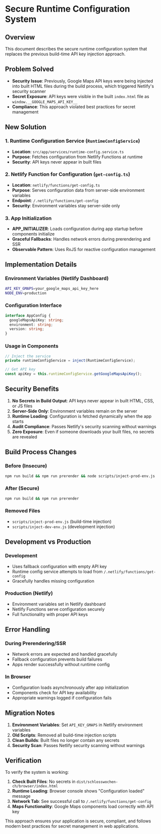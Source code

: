 # Secure Runtime Configuration System

## Overview
This document describes the secure runtime configuration system that replaces the previous build-time API key injection approach.

## Problem Solved
- **Security Issue**: Previously, Google Maps API keys were being injected into built HTML files during the build process, which triggered Netlify's security scanner
- **Secret Exposure**: API keys were visible in the built `index.html` file as `window.__GOOGLE_MAPS_API_KEY__`
- **Compliance**: This approach violated best practices for secret management

## New Solution

### 1. Runtime Configuration Service (`RuntimeConfigService`)
- **Location**: `src/app/services/runtime-config.service.ts`
- **Purpose**: Fetches configuration from Netlify Functions at runtime
- **Security**: API keys never appear in built files

### 2. Netlify Function for Configuration (`get-config.ts`)
- **Location**: `netlify/functions/get-config.ts`
- **Purpose**: Serves configuration data from server-side environment variables
- **Endpoint**: `/.netlify/functions/get-config`
- **Security**: Environment variables stay server-side only

### 3. App Initialization
- **APP_INITIALIZER**: Loads configuration during app startup before components initialize
- **Graceful Fallbacks**: Handles network errors during prerendering and SSR
- **Observable Pattern**: Uses RxJS for reactive configuration management

## Implementation Details

### Environment Variables (Netlify Dashboard)
```bash
API_KEY_GMAPS=your_google_maps_api_key_here
NODE_ENV=production
```

### Configuration Interface
```typescript
interface AppConfig {
  googleMapsApiKey: string;
  environment: string;
  version: string;
}
```

### Usage in Components
```typescript
// Inject the service
private runtimeConfigService = inject(RuntimeConfigService);

// Get API key
const apiKey = this.runtimeConfigService.getGoogleMapsApiKey();
```

## Security Benefits

1. **No Secrets in Build Output**: API keys never appear in built HTML, CSS, or JS files
2. **Server-Side Only**: Environment variables remain on the server
3. **Runtime Loading**: Configuration is fetched dynamically when the app starts
4. **Audit Compliance**: Passes Netlify's security scanning without warnings
5. **Zero Exposure**: Even if someone downloads your built files, no secrets are revealed

## Build Process Changes

### Before (Insecure)
```bash
npm run build && npm run prerender && node scripts/inject-prod-env.js
```

### After (Secure)
```bash
npm run build && npm run prerender
```

### Removed Files
- `scripts/inject-prod-env.js` (build-time injection)
- `scripts/inject-dev-env.js` (development injection)

## Development vs Production

### Development
- Uses fallback configuration with empty API key
- Runtime config service attempts to load from `/.netlify/functions/get-config`
- Gracefully handles missing configuration

### Production (Netlify)
- Environment variables set in Netlify dashboard
- Netlify Functions serve configuration securely
- Full functionality with proper API keys

## Error Handling

### During Prerendering/SSR
- Network errors are expected and handled gracefully
- Fallback configuration prevents build failures
- Apps render successfully without runtime config

### In Browser
- Configuration loads asynchronously after app initialization
- Components check for API key availability
- Appropriate warnings logged if configuration fails

## Migration Notes

1. **Environment Variables**: Set `API_KEY_GMAPS` in Netlify environment variables
2. **Old Scripts**: Removed all build-time injection scripts
3. **Clean Builds**: Built files no longer contain any secrets
4. **Security Scan**: Passes Netlify security scanning without warnings

## Verification

To verify the system is working:

1. **Check Built Files**: No secrets in `dist/schlosswochen-ch/browser/index.html`
2. **Runtime Loading**: Browser console shows "Configuration loaded" message
3. **Network Tab**: See successful call to `/.netlify/functions/get-config`
4. **Maps Functionality**: Google Maps components load correctly with API key

This approach ensures your application is secure, compliant, and follows modern best practices for secret management in web applications.

